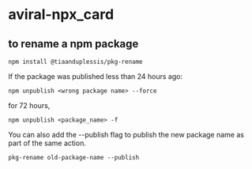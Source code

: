 # aviral-npx_card


## to rename a npm package
```
npm install @tiaanduplessis/pkg-rename
```

If the package was published less than 24 hours ago:

```
npm unpublish <wrong package name> --force
```

for 72 hours, 

```
npm unpublish <package_name> -f
```

You can also add the --publish flag to publish the new package name as part of the same action.

```
pkg-rename old-package-name --publish
```